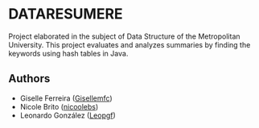 
# DATARESUMERE

Project elaborated in the subject of Data Structure of the Metropolitan University. This project evaluates and analyzes summaries by finding the keywords using hash tables in Java.




## Authors

- Giselle Ferreira ([Gisellemfc](https://github.com/Gisellemfc))
- Nicole Brito ([nicoolebs](https://github.com/nicoolebs))
- Leonardo González ([Leopgf](https://github.com/Leopgf))

